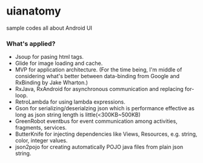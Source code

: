 # uianatomy
sample codes all about Android UI

### What's applied?
- Jsoup for pasing html tags.
- Glide for image loading and cache.
- MVP for application architecture. (For the time being, I'm middle of considering what's better between data-binding from Google and RxBinding by Jake Wharton.)
- RxJava, RxAndroid for asynchronous communication and replacing for-loop.
- RetroLambda for using lambda expressions.
- Gson for serializing/deserialzing json which is performance effective as long as json string length is little(<300KB~500KB)
- GreenRobot eventbus for event communication among activities, fragments, services.
- ButterKnife for injecting dependencies like Views, Resources, e.g. string, color, integer values.
- json2pojo for creating automatically POJO java files from plain json string.
